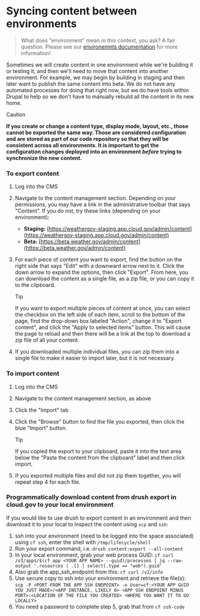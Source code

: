 # Syncing content between environments

> What does "environment" mean in this context, you ask? A fair question.
> Please see our [environemnts documentation](environments.md) for more
> information!

Sometimes we will create content in one environment while we're building it or
testing it, and then we'll need to move that content into another environment.
For example, we may begin by building in staging and then later want to publish
the same content into beta. We do not have any automated processes for doing
that right now, but we do have tools within Drupal to help so we don't have to
manually rebuild all the content in its new home.

> [!CAUTION]  
> **If you create or change a content type, display mode, layout, etc., those
> cannot be exported the same way. Those are considered configuration and are
> stored as part of our code repository so that they will be consistent across
> all environments. It is important to get the configuration changes deployed
> into an environment _before_ trying to synchronize the new content.**

### To export content

1. Log into the CMS
2. Navigate to the content management section. Depending on your permissions,
   you may have a link in the administrative toolbar that says "Content". If you
   do not, try these links (depending on your environment):
   - **Staging:** [https://weathergov-staging.app.cloud.gov/admin/content](https://weathergov-staging.app.cloud.gov/admin/content)
   - **Beta:** [https://beta.weather.gov/admin/content](https://beta.weather.gov/admin/content)
3. For each piece of content you want to export, find the button on the right
   side that says "Edit" with a downward arrow next to it. Click the down arrow
   to expand the options, then click "Export". From here, you can download the
   content as a single file, as a zip file, or you can copy it to the clipboard.

   > [!TIP]  
   > If you want to export multiple pieces of content at once, you can select
   > the checkbox on the left side of each item, scroll to the bottom of the
   > page, find the drop-down box labeled "Action", change it to "Export
   > content", and click the "Apply to selected items" button. This will cause
   > the page to reload and then there will be a link at the top to download a
   > zip file of all your content.

4. If you downloaded multiple individual files, you can zip them into a single
   file to make it easier to import later, but it is not necessary.

### To import content

1. Log into the CMS
2. Navigate to the content management section, as above
3. Click the "Import" tab
4. Click the "Browse" button to find the file you exported, then click the blue
   "Import" button.

   > [!TIP]  
   > If you copied the export to your clipboard, paste it into the text area
   > below the "Paste the content from the clipboard" label and then click
   > import.

5. If you exported multiple files and did not zip them together, you will repeat
   step 4 for each file.

### Programmatically download content from drush export in cloud.gov to your local environment

If you would like to use drush to export content in an environment and then download it to your local to inspect the content using `scp` and `ssh`: 

1. ssh into your environment (need to be logged into the space associated) using `cf ssh`, enter the shell with `/tmp/lifecycle/shell`
2. Run your export command, i.e. `drush content:export --all-content`
3. In your local environment, grab your web process GUID: `cf curl /v3/apps/$(cf app <YOUR APP NAME> --guid)/processes | jq --raw-output '.resources | .[] | select(.type == "web").guid'`
4. Also grab the app_ssh_endpoint from this: `cf curl /v2/info`
5. Use secure copy to ssh into your environment and retrieve the file(s): `scp -P <PORT FROM THE APP SSH ENDPOINT> -o User=cf:<YOUR APP GUID YOU JUST MADE>/<APP INSTANCE, LIKELY 0> <APP SSH ENDPOINT MINUS PORT>:<LOCATION OF THE FILE YOU CREATED> <WHERE YOU WANT IT TO GO LOCALLY>`
6. You need a password to complete step 5, grab that from `cf ssh-code`
